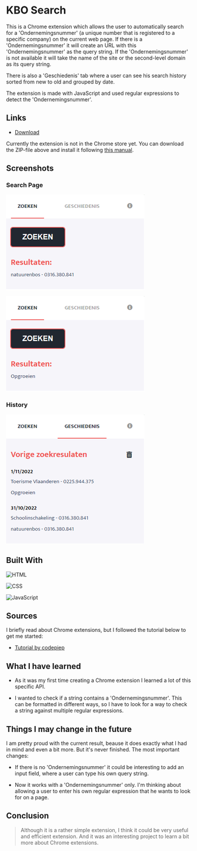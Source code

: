 # KBO Search

<p>This is a Chrome extension which allows the user to automatically search for a 'Ondernemingsnummer' (a unique number that is registered to a specific company) on the current web page. If there is a 'Ondernemingsnummer' it will create an URL with this 'Ondernemingsnummer' as the query string. If the 'Ondernemingsnummer' is not available it will take the name of the site or the second-level domain as its query string.</p>
<p>There is also a 'Geschiedenis' tab where a user can see his search history sorted from new to old and grouped by date.</p>
<p>The extension is made with JavaScript and used regular expressions to detect the 'Ondernemingsnummer'.</p>

## Links

- [Download](https://www.hetlabovandavid.be/david/ 'Download the extension')

<p>Currently the extension is not in the Chrome store yet. You can download the ZIP-file above and install it following <a href="https://bashvlas.com/blog/install-chrome-extension-in-developer-mode/">this manual</a>.</p>

## Screenshots

### Search Page

![Result with Ondernemingsnummer](/screenshots/search.png 'Result with Ondernemingsnummer')

![Result without Ondernemingsnummer](/screenshots/search_noONN.png 'Result without Ondernemingsnummer')

### History

![Overview previous search results](/screenshots/history.png 'Overview previous search results')

## Built With

![HTML](https://img.shields.io/badge/-HTML-orange 'HTML')

![CSS](https://img.shields.io/badge/-CSS-blue 'CSS')

![JavaScript](https://img.shields.io/badge/-JavaScript-yellow 'JavaScript')

## Sources

I briefly read about Chrome extensions, but I followed the tutorial below to get me started:

- [Tutorial by codepiep](https://www.youtube.com/watch?v=zatlOlVR8Ts 'Tutorial by codepiep')

## What I have learned

- As it was my first time creating a Chrome extension I learned a lot of this specific API.

- I wanted to check if a string contains a 'Ondernemingsnummer'. This can be formatted in different ways, so I have to look for a way to check a string against multiple regular expressions.

## Things I may change in the future

I am pretty proud with the current result, beause it does exactly what I had in mind and even a bit more. But it's never finished. The most important changes:

- If there is no 'Ondernemingsnummer' it could be interesting to add an input field, where a user can type his own query string.

- Now it works with a 'Ondernemingsnummer' only. I'm thinking about allowing a user to enter his own regular expression that he wants to look for on a page.

## Conclusion

> Although it is a rather simple extension, I think it could be very useful and efficient extension. And it was an interesting project to learn a bit more about Chrome extensions.
